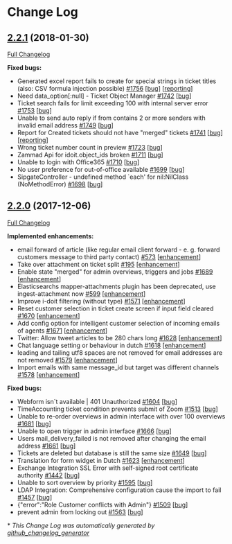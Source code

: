 # Change Log

## [2.2.1](https://github.com/zammad/zammad/tree/2.2.0) (2018-01-30)
[Full Changelog](https://github.com/zammad/zammad/compare/2.2.0...2.2.1)

**Fixed bugs:**
- Generated excel report fails to create for special strings in ticket titles \(also: CSV formula injection possible\) [\#1756](https://github.com/zammad/zammad/issues/1756) [[bug](https://github.com/zammad/zammad/labels/bug)] [[reporting](https://github.com/zammad/zammad/labels/reporting)]
- Need data\_option\[:null\] - Ticket Object Manager [\#1742](https://github.com/zammad/zammad/issues/1742) [[bug](https://github.com/zammad/zammad/labels/bug)]
- Ticket search fails for limit exceeding 100 with internal server error [\#1753](https://github.com/zammad/zammad/issues/1753) [[bug](https://github.com/zammad/zammad/labels/bug)]
- Unable to send auto reply if from contains 2 or more senders with invalid email address [\#1749](https://github.com/zammad/zammad/issues/1749) [[bug](https://github.com/zammad/zammad/labels/bug)]
- Report for Created tickets should not have "merged" tickets [\#1741](https://github.com/zammad/zammad/issues/1741) [[bug](https://github.com/zammad/zammad/labels/bug)] [[reporting](https://github.com/zammad/zammad/labels/reporting)]
- Wrong ticket number count in preview [\#1723](https://github.com/zammad/zammad/issues/1723) [[bug](https://github.com/zammad/zammad/labels/bug)]
- Zammad Api for idoit.object\_ids broken [\#1711](https://github.com/zammad/zammad/issues/1711) [[bug](https://github.com/zammad/zammad/labels/bug)]
- Unable to login with Office365 [\#1710](https://github.com/zammad/zammad/issues/1710) [[bug](https://github.com/zammad/zammad/labels/bug)]
- No user preference for out-of-office available [\#1699](https://github.com/zammad/zammad/issues/1699) [[bug](https://github.com/zammad/zammad/labels/bug)]
- SipgateController - undefined method `each' for nil:NilClass \(NoMethodError\) [\#1698](https://github.com/zammad/zammad/issues/1698) [[bug](https://github.com/zammad/zammad/labels/bug)]

## [2.2.0](https://github.com/zammad/zammad/tree/2.2.0) (2017-12-06)
[Full Changelog](https://github.com/zammad/zammad/compare/2.1.0...2.2.0)

**Implemented enhancements:**
- email forward of article \(like regular email client forward - e. g. forward customers message to third party contact\) [\#573](https://github.com/zammad/zammad/issues/573) [[enhancement](https://github.com/zammad/zammad/labels/enhancement)]
- Take over attachment on ticket split [\#195](https://github.com/zammad/zammad/issues/195) [[enhancement](https://github.com/zammad/zammad/labels/enhancement)]
- Enable state "merged" for admin overviews, triggers and jobs [\#1689](https://github.com/zammad/zammad/issues/1689) [[enhancement](https://github.com/zammad/zammad/labels/enhancement)]
- Elasticsearchs mapper-attachments plugin has been deprecated, use ingest-attachment now [\#599](https://github.com/zammad/zammad/issues/599) [[enhancement](https://github.com/zammad/zammad/labels/enhancement)]
- Improve i-doit filtering \(without type\) [\#1571](https://github.com/zammad/zammad/issues/1571) [[enhancement](https://github.com/zammad/zammad/labels/enhancement)]
- Reset customer selection in ticket create screen if input field cleared [\#1670](https://github.com/zammad/zammad/issues/1670) [[enhancement](https://github.com/zammad/zammad/labels/enhancement)]
- Add config option for intelligent customer selection of incoming emails of agents [\#1671](https://github.com/zammad/zammad/issues/1671) [[enhancement](https://github.com/zammad/zammad/labels/enhancement)]
- Twitter: Allow tweet articles to be 280 chars long [\#1628](https://github.com/zammad/zammad/issues/1628) [[enhancement](https://github.com/zammad/zammad/labels/enhancement)]
- Chat language setting or behaviour in dutch [\#1618](https://github.com/zammad/zammad/issues/1618) [[enhancement](https://github.com/zammad/zammad/labels/enhancement)]
- leading and tailing utf8 spaces are not removed for email addresses are not removed [\#1579](https://github.com/zammad/zammad/issues/1579) [[enhancement](https://github.com/zammad/zammad/labels/enhancement)]
- Import emails with same message\_id but target was different channels [\#1578](https://github.com/zammad/zammad/issues/1578) [[enhancement](https://github.com/zammad/zammad/labels/enhancement)]

**Fixed bugs:**
- Webform isn´t available | 401 Unauthorized [\#1604](https://github.com/zammad/zammad/issues/1604) [[bug](https://github.com/zammad/zammad/labels/bug)]
- TimeAccounting ticket condition prevents submit of Zoom [\#1513](https://github.com/zammad/zammad/issues/1513) [[bug](https://github.com/zammad/zammad/labels/bug)]
- Unable to re-order overviews in admin interface with over 100 overviews [\#1681](https://github.com/zammad/zammad/issues/1681) [[bug](https://github.com/zammad/zammad/labels/bug)]
- Unable to open trigger in admin interface [\#1666](https://github.com/zammad/zammad/issues/1666) [[bug](https://github.com/zammad/zammad/labels/bug)]
- Users mail\_delivery\_failed is not removed after changing the email address [\#1661](https://github.com/zammad/zammad/issues/1661) [[bug](https://github.com/zammad/zammad/labels/bug)]
- Tickets are deleted but database is still the same size [\#1649](https://github.com/zammad/zammad/issues/1649) [[bug](https://github.com/zammad/zammad/labels/bug)]
- Translation for form widget in Dutch [\#1623](https://github.com/zammad/zammad/issues/1623) [[enhancement](https://github.com/zammad/zammad/labels/enhancement)]
- Exchange Integration SSL Error with self-signed root certificate authority  [\#1442](https://github.com/zammad/zammad/issues/1442) [[bug](https://github.com/zammad/zammad/labels/bug)]
- Unable to sort overview by priority  [\#1595](https://github.com/zammad/zammad/issues/1595) [[bug](https://github.com/zammad/zammad/labels/bug)]
- LDAP Integration: Comprehensive configuration cause the import to fail [\#1457](https://github.com/zammad/zammad/issues/1457) [[bug](https://github.com/zammad/zammad/labels/bug)]
- {"error":"Role Customer conflicts with Admin"} [\#1509](https://github.com/zammad/zammad/issues/1509) [[bug](https://github.com/zammad/zammad/labels/bug)]
- prevent admin from locking out [\#1563](https://github.com/zammad/zammad/issues/1563) [[bug](https://github.com/zammad/zammad/labels/bug)]

\* *This Change Log was automatically generated by [github_changelog_generator](https://github.com/skywinder/Github-Changelog-Generator)*